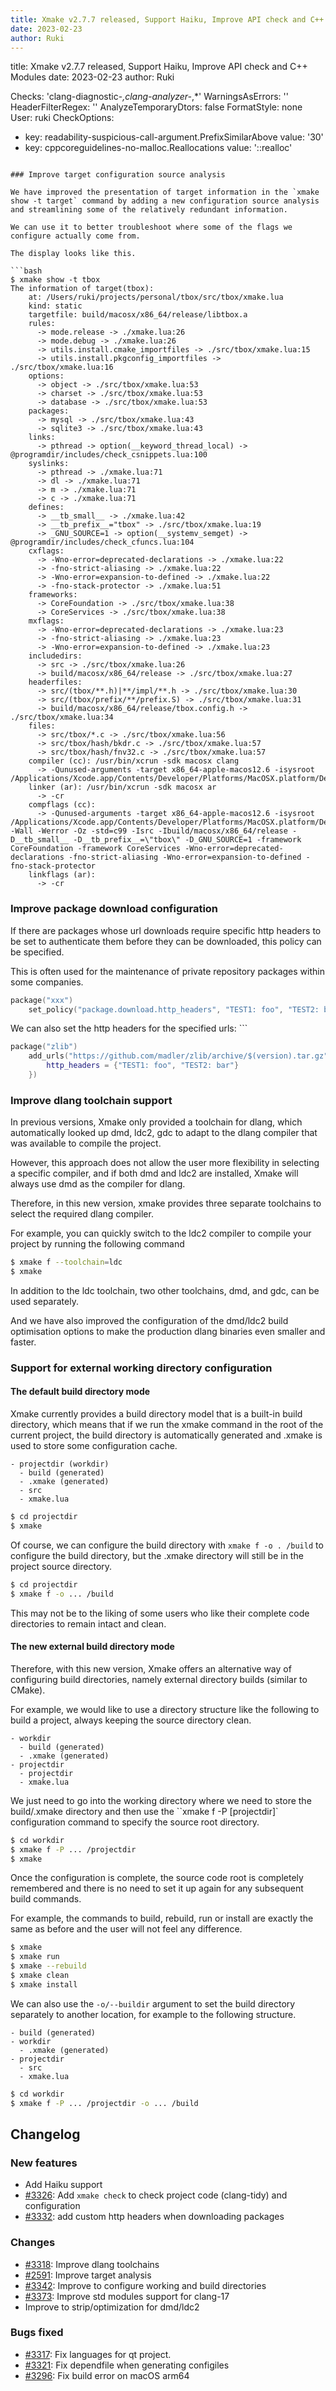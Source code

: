 ```yaml
---
title: Xmake v2.7.7 released, Support Haiku, Improve API check and C++ Modules
date: 2023-02-23
author: Ruki
---
```


title: Xmake v2.7.7 released, Support Haiku, Improve API check and C++ Modules
date: 2023-02-23
author: Ruki

Checks:          'clang-diagnostic-*,clang-analyzer-*,*'
WarningsAsErrors: ''
HeaderFilterRegex: ''
AnalyzeTemporaryDtors: false
FormatStyle:     none
User:            ruki
CheckOptions:
  - key:             readability-suspicious-call-argument.PrefixSimilarAbove
    value:           '30'
  - key:             cppcoreguidelines-no-malloc.Reallocations
    value:           '::realloc'

```

### Improve target configuration source analysis

We have improved the presentation of target information in the `xmake show -t target` command by adding a new configuration source analysis and streamlining some of the relatively redundant information.

We can use it to better troubleshoot where some of the flags we configure actually come from.

The display looks like this.

```bash
$ xmake show -t tbox
The information of target(tbox):
    at: /Users/ruki/projects/personal/tbox/src/tbox/xmake.lua
    kind: static
    targetfile: build/macosx/x86_64/release/libtbox.a
    rules:
      -> mode.release -> ./xmake.lua:26
      -> mode.debug -> ./xmake.lua:26
      -> utils.install.cmake_importfiles -> ./src/tbox/xmake.lua:15
      -> utils.install.pkgconfig_importfiles -> ./src/tbox/xmake.lua:16
    options:
      -> object -> ./src/tbox/xmake.lua:53
      -> charset -> ./src/tbox/xmake.lua:53
      -> database -> ./src/tbox/xmake.lua:53
    packages:
      -> mysql -> ./src/tbox/xmake.lua:43
      -> sqlite3 -> ./src/tbox/xmake.lua:43
    links:
      -> pthread -> option(__keyword_thread_local) -> @programdir/includes/check_csnippets.lua:100
    syslinks:
      -> pthread -> ./xmake.lua:71
      -> dl -> ./xmake.lua:71
      -> m -> ./xmake.lua:71
      -> c -> ./xmake.lua:71
    defines:
      -> __tb_small__ -> ./xmake.lua:42
      -> __tb_prefix__="tbox" -> ./src/tbox/xmake.lua:19
      -> _GNU_SOURCE=1 -> option(__systemv_semget) -> @programdir/includes/check_cfuncs.lua:104
    cxflags:
      -> -Wno-error=deprecated-declarations -> ./xmake.lua:22
      -> -fno-strict-aliasing -> ./xmake.lua:22
      -> -Wno-error=expansion-to-defined -> ./xmake.lua:22
      -> -fno-stack-protector -> ./xmake.lua:51
    frameworks:
      -> CoreFoundation -> ./src/tbox/xmake.lua:38
      -> CoreServices -> ./src/tbox/xmake.lua:38
    mxflags:
      -> -Wno-error=deprecated-declarations -> ./xmake.lua:23
      -> -fno-strict-aliasing -> ./xmake.lua:23
      -> -Wno-error=expansion-to-defined -> ./xmake.lua:23
    includedirs:
      -> src -> ./src/tbox/xmake.lua:26
      -> build/macosx/x86_64/release -> ./src/tbox/xmake.lua:27
    headerfiles:
      -> src/(tbox/**.h)|**/impl/**.h -> ./src/tbox/xmake.lua:30
      -> src/(tbox/prefix/**/prefix.S) -> ./src/tbox/xmake.lua:31
      -> build/macosx/x86_64/release/tbox.config.h -> ./src/tbox/xmake.lua:34
    files:
      -> src/tbox/*.c -> ./src/tbox/xmake.lua:56
      -> src/tbox/hash/bkdr.c -> ./src/tbox/xmake.lua:57
      -> src/tbox/hash/fnv32.c -> ./src/tbox/xmake.lua:57
    compiler (cc): /usr/bin/xcrun -sdk macosx clang
      -> -Qunused-arguments -target x86_64-apple-macos12.6 -isysroot /Applications/Xcode.app/Contents/Developer/Platforms/MacOSX.platform/Developer/SDKs/MacOSX13.0.sdk
    linker (ar): /usr/bin/xcrun -sdk macosx ar
      -> -cr
    compflags (cc):
      -> -Qunused-arguments -target x86_64-apple-macos12.6 -isysroot /Applications/Xcode.app/Contents/Developer/Platforms/MacOSX.platform/Developer/SDKs/MacOSX13.0.sdk -Wall -Werror -Oz -std=c99 -Isrc -Ibuild/macosx/x86_64/release -D__tb_small__ -D__tb_prefix__=\"tbox\" -D_GNU_SOURCE=1 -framework CoreFoundation -framework CoreServices -Wno-error=deprecated-declarations -fno-strict-aliasing -Wno-error=expansion-to-defined -fno-stack-protector
    linkflags (ar):
      -> -cr
```

### Improve package download configuration

If there are packages whose url downloads require specific http headers to be set to authenticate them before they can be downloaded, this policy can be specified.

This is often used for the maintenance of private repository packages within some companies.

```lua
package("xxx")
    set_policy("package.download.http_headers", "TEST1: foo", "TEST2: bar")
```

We can also set the http headers for the specified urls: ```

```lua
package("zlib")
    add_urls("https://github.com/madler/zlib/archive/$(version).tar.gz", {
        http_headers = {"TEST1: foo", "TEST2: bar"}
    })
```

### Improve dlang toolchain support

In previous versions, Xmake only provided a toolchain for dlang, which automatically looked up dmd, ldc2, gdc to adapt to the dlang compiler that was available to compile the project.

However, this approach does not allow the user more flexibility in selecting a specific compiler, and if both dmd and ldc2 are installed, Xmake will always use dmd as the compiler for dlang.

Therefore, in this new version, xmake provides three separate toolchains to select the required dlang compiler.

For example, you can quickly switch to the ldc2 compiler to compile your project by running the following command

```bash
$ xmake f --toolchain=ldc
$ xmake
```

In addition to the ldc toolchain, two other toolchains, dmd, and gdc, can be used separately.

And we have also improved the configuration of the dmd/ldc2 build optimisation options to make the production dlang binaries even smaller and faster.

### Support for external working directory configuration

#### The default build directory mode

Xmake currently provides a build directory model that is a built-in build directory, which means that if we run the xmake command in the root of the current project, the build directory is automatically generated and .xmake is used to store some configuration cache.

```
- projectdir (workdir)
  - build (generated)
  - .xmake (generated)
  - src
  - xmake.lua
```

```bash
$ cd projectdir
$ xmake
```

Of course, we can configure the build directory with `xmake f -o . /build` to configure the build directory, but the .xmake directory will still be in the project source directory.

```bash
$ cd projectdir
$ xmake f -o ... /build
```

This may not be to the liking of some users who like their complete code directories to remain intact and clean.

#### The new external build directory mode

Therefore, with this new version, Xmake offers an alternative way of configuring build directories, namely external directory builds (similar to CMake).

For example, we would like to use a directory structure like the following to build a project, always keeping the source directory clean.

```
- workdir
  - build (generated)
  - .xmake (generated)
- projectdir
  - projectdir
  - xmake.lua
```

We just need to go into the working directory where we need to store the build/.xmake directory and then use the ``xmake f -P [projectdir]` configuration command to specify the source root directory.

```bash
$ cd workdir
$ xmake f -P ... /projectdir
$ xmake
```

Once the configuration is complete, the source code root is completely remembered and there is no need to set it up again for any subsequent build commands.

For example, the commands to build, rebuild, run or install are exactly the same as before and the user will not feel any difference.

```bash
$ xmake
$ xmake run
$ xmake --rebuild
$ xmake clean
$ xmake install
```

We can also use the `-o/--buildir` argument to set the build directory separately to another location, for example to the following structure.

```
- build (generated)
- workdir
  - .xmake (generated)
- projectdir
  - src
  - xmake.lua
```

```bash
$ cd workdir
$ xmake f -P ... /projectdir -o ... /build
```
## Changelog

### New features

* Add Haiku support
* [#3326](https://github.com/xmake-io/xmake/issues/3326): Add `xmake check` to check project code (clang-tidy) and configuration
* [#3332](https://github.com/xmake-io/xmake/pull/3332): add custom http headers when downloading packages

### Changes

* [#3318](https://github.com/xmake-io/xmake/pull/3318): Improve dlang toolchains
* [#2591](https://github.com/xmake-io/xmake/issues/2591): Improve target analysis
* [#3342](https://github.com/xmake-io/xmake/issues/3342): Improve to configure working and build directories
* [#3373](https://github.com/xmake-io/xmake/issues/3373): Improve std modules support for clang-17
* Improve to strip/optimization for dmd/ldc2

### Bugs fixed

* [#3317](https://github.com/xmake-io/xmake/pull/3317): Fix languages for qt project.
* [#3321](https://github.com/xmake-io/xmake/issues/3321): Fix dependfile when generating configiles
* [#3296](https://github.com/xmake-io/xmake/issues/3296): Fix build error on macOS arm64